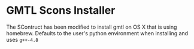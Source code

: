 # GMTL Scons Installer

The SContruct has been modified to install gmtl on OS X that is using homebrew. Defaults to the user's python environment when installing and uses `g++-4.8`


